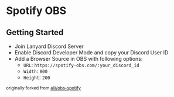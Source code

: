 # Spotify OBS

## Getting Started
- Join Lanyard Discord Server
- Enable Discord Developer Mode and copy your Discord User ID
- Add a Browser Source in OBS with following options:
  - `URL`: `https://spotify-obs.com/:your_discord_id`
  - `Width`: `800`
  - `Height`: `200`
   
<sub>originally forked from [alii/obs-spotify](https://github.com/alii/obs-spotify)</sub>
